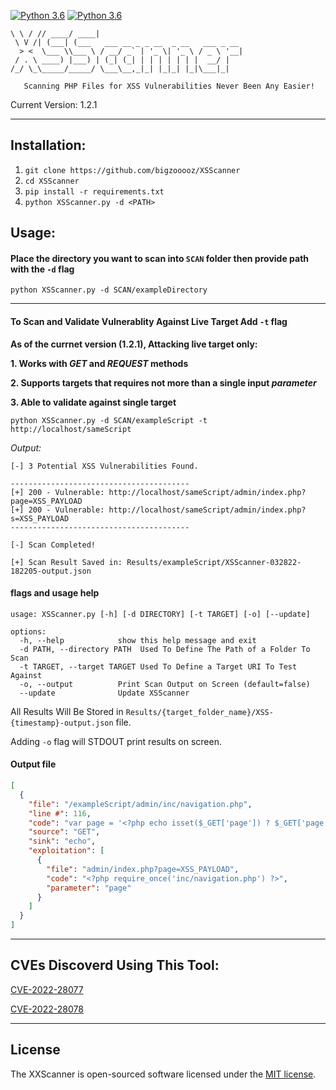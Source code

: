 [![Python 3.6](https://img.shields.io/badge/Require-Python_3.x-blue)](https://www.python.org/downloads/)
[![Python 3.6](https://img.shields.io/badge/Require-pip-blue)](https://www.pypi.org/project/pip/)

 ```__   __ _____ _____                                 
 \ \ / // ____/ ____|                                
  \ V /| (___| (___   ___ __ _ _ __  _ __   ___ _ __ 
   > <  \___ \\___ \ / __/ _` | '_ \| '_ \ / _ \ '__|
  / . \ ____) |___) | (_| (_| | | | | | | |  __/ |   
 /_/ \_\_____/_____/ \___\__,_|_| |_|_| |_|\___|_|  

    Scanning PHP Files for XSS Vulnerabilities Never Been Any Easier!
 ```    
Current Version: 1.2.1

-----



## Installation:

1. `git clone https://github.com/bigzooooz/XSScanner`
2. `cd XSScanner`
3. `pip install -r requirements.txt`
4. `python XSScanner.py -d <PATH>`



## Usage:

#### Place the directory you want to scan into `SCAN` folder then provide path with the `-d` flag
`python XSScanner.py -d SCAN/exampleDirectory`

-----

#### To Scan and Validate Vulnerablity Against Live Target Add `-t` flag

**As of the currnet version (1.2.1), Attacking live target only:**

**1. Works with _GET_ and _REQUEST_ methods**

**2. Supports targets that requires not more than a single input _parameter_**

**3. Able to validate against single target**


`python XSScanner.py -d SCAN/exampleScript -t http://localhost/sameScript`

*Output:*
```Shell
[-] 3 Potential XSS Vulnerabilities Found.

----------------------------------------
[+] 200 - Vulnerable: http://localhost/sameScript/admin/index.php?page=XSS_PAYLOAD
[+] 200 - Vulnerable: http://localhost/sameScript/admin/index.php?s=XSS_PAYLOAD
----------------------------------------

[-] Scan Completed!

[+] Scan Result Saved in: Results/exampleScript/XSScanner-032822-182205-output.json

```


#### flags and usage help

```Shell
usage: XSScanner.py [-h] [-d DIRECTORY] [-t TARGET] [-o] [--update]

options:
  -h, --help            show this help message and exit
  -d PATH, --directory PATH  Used To Define The Path of a Folder To Scan
  -t TARGET, --target TARGET Used To Define a Target URI To Test Against
  -o, --output          Print Scan Output on Screen (default=false)
  --update              Update XSScanner
```

All Results Will Be Stored in `Results/{target_folder_name}/XSS-{timestamp}-output.json` file.

Adding `-o` flag will STDOUT print results on screen.


#### Output file
```json
[
  {
    "file": "/exampleScript/admin/inc/navigation.php",
    "line #": 116,
    "code": "var page = '<?php echo isset($_GET['page']) ? $_GET['page'] : 'home' ?>';",
    "source": "GET",
    "sink": "echo",
    "exploitation": [
      {
        "file": "admin/index.php?page=XSS_PAYLOAD",
        "code": "<?php require_once('inc/navigation.php') ?>",
        "parameter": "page"
      }
    ]
  }
]
```
-----

## CVEs Discoverd Using This Tool:

[CVE-2022-28077](https://cve.mitre.org/cgi-bin/cvename.cgi?name=CVE-2022-28077)

[CVE-2022-28078](https://cve.mitre.org/cgi-bin/cvename.cgi?name=CVE-2022-28078)

-----
## License
The XXScanner is open-sourced software licensed under the [MIT license](https://opensource.org/licenses/MIT).
